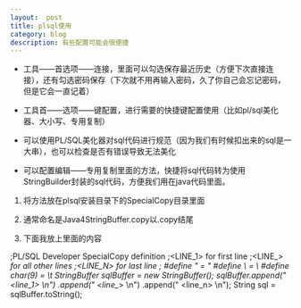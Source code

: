 ```yaml
---
layout:  post
title: plsql使用
category: blog
description: 有些配置可能会很便捷
---
```




* 工具——首选项——连接，里面可以勾选保存最近历史（方便下次直接连接），还有勾选密码保存（下次就不用再输入密码，久了你自己会忘记密码，但是它会一直记着）

* 工具首——选项——键配置，进行需要的快捷键配置使用（比如pl/sql美化器、大小写、专用复制）

* 可以使用PL/SQL美化器对sql代码进行规范（因为我们有时候扣出来的sql是一大串），也可以检查是否有错误导致无法美化

* 可以配置编辑——专用复制里面的方法，快捷将sql代码转为使用StringBuilder封装的sql代码，方便我们用在java代码里面。

1. 将方法放在plsql安装目录下的SpecialCopy目录里面

2. 通常命名是Java4StringBuffer.copy以.copy结尾

3. 下面我放上里面的内容

;PL/SQL Developer SpecialCopy definition
;<LINE_1> for first line
;<LINE_*> for all other lines
;<LINE_N> for last line
;
#define " = \"
#define \ = \\
#define char(9) = \t 
StringBuffer sqlBuffer = new StringBuffer();
sqlBuffer.append(" <line_1> \n")
.append(" <line_*> \n")
.append(" <line_n> \n");
String sql = sqlBuffer.toString();